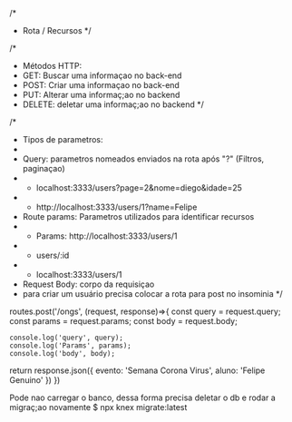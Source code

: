 /*
* Rota / Recursos
*/

/*
* Métodos HTTP:
* GET: Buscar uma informaçao no back-end
* POST: Criar uma informaçao no back-end
* PUT: Alterar uma informaç;ao no backend
* DELETE: deletar uma informaç;ao no backend
*/


/*
* Tipos de parametros:
*  
* Query: parametros nomeados enviados na rota após "?" (Filtros, paginaçao)
*   - localhost:3333/users?page=2&nome=diego&idade=25
*   - http://localhost:3333/users/1?name=Felipe
* Route params: Parametros utilizados para identificar recursos
*   - Params: http://localhost:3333/users/1
*   - users/:id
*   - localhost:3333/users/1 
* Request Body: corpo da requisiçao 
*  para criar um usuário precisa colocar a rota para post no insominia
*/


routes.post('/ongs', (request, response)=>{
    const query = request.query;
    const params = request.params;
    const body = request.body;

    console.log('query', query);
    console.log('Params', params);
    console.log('body', body);

  return response.json({
    evento: 'Semana Corona Virus',
    aluno: 'Felipe Genuino'
  })
})



Pode nao carregar o banco, dessa forma precisa deletar o db e rodar a migraç;ao novamente
$ npx knex migrate:latest
